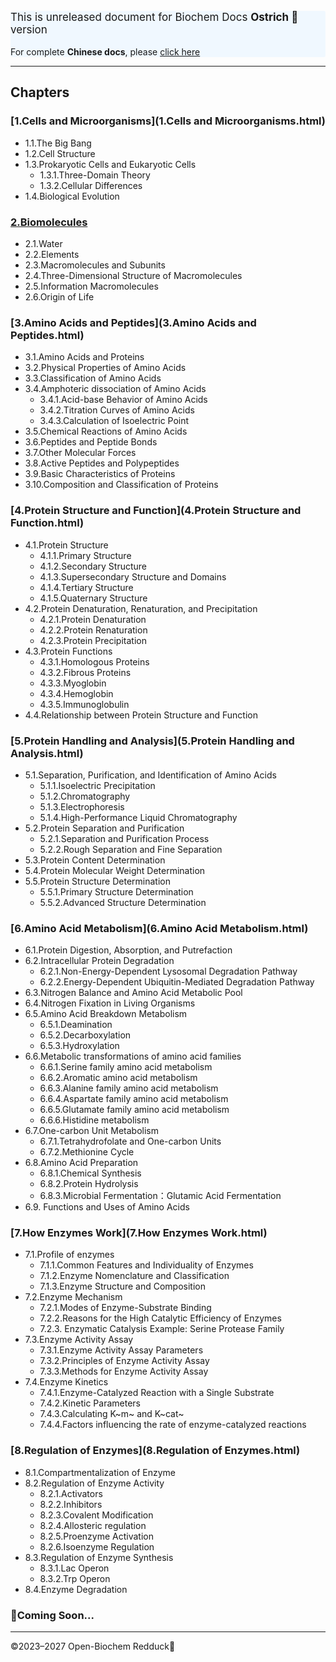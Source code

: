 <div style="background-color: AliceBlue;border-radius:3px;">
    <p style="font-size:17px;">This is unreleased document for Biochem Docs <strong>Ostrich 🦤</strong> version</p>
    <p style="font-size:14px;">For complete <strong>Chinese docs</strong>, please <a href="zh-han/index.html">click here</a></p>
    </div>


------

## Chapters

### [1.Cells and Microorganisms](1.Cells and Microorganisms.html)

- 1.1.The Big Bang
- 1.2.Cell Structure
- 1.3.Prokaryotic Cells and Eukaryotic Cells
  - 1.3.1.Three-Domain Theory
  - 1.3.2.Cellular Differences
- 1.4.Biological Evolution



### [2.Biomolecules](2.Biomolecules.html)

- 2.1.Water
- 2.2.Elements
- 2.3.Macromolecules and Subunits
- 2.4.Three-Dimensional Structure of Macromolecules
- 2.5.Information Macromolecules
- 2.6.Origin of Life



### [3.Amino Acids and Peptides](3.Amino Acids and Peptides.html)

- 3.1.Amino Acids and Proteins
- 3.2.Physical Properties of Amino Acids
- 3.3.Classification of Amino Acids
- 3.4.Amphoteric dissociation of Amino Acids
  - 3.4.1.Acid-base Behavior of Amino Acids
  - 3.4.2.Titration Curves of Amino Acids
  - 3.4.3.Calculation of Isoelectric Point 
- 3.5.Chemical Reactions of Amino Acids
- 3.6.Peptides and Peptide Bonds
- 3.7.Other Molecular Forces
- 3.8.Active Peptides and Polypeptides
- 3.9.Basic Characteristics of Proteins
- 3.10.Composition and Classification of Proteins



### [4.Protein Structure and Function](4.Protein Structure and Function.html)

- 4.1.Protein Structure
  - 4.1.1.Primary Structure
  - 4.1.2.Secondary Structure
  - 4.1.3.Supersecondary Structure and Domains
  - 4.1.4.Tertiary Structure
  - 4.1.5.Quaternary Structure
- 4.2.Protein Denaturation, Renaturation, and Precipitation
  - 4.2.1.Protein Denaturation
  - 4.2.2.Protein Renaturation
  - 4.2.3.Protein Precipitation
- 4.3.Protein Functions
  - 4.3.1.Homologous Proteins
  - 4.3.2.Fibrous Proteins
  - 4.3.3.Myoglobin
  - 4.3.4.Hemoglobin
  - 4.3.5.Immunoglobulin
- 4.4.Relationship between Protein Structure and Function



### [5.Protein Handling and Analysis](5.Protein Handling and Analysis.html)

- 5.1.Separation, Purification, and Identification of Amino Acids
  - 5.1.1.Isoelectric Precipitation
  - 5.1.2.Chromatography
  - 5.1.3.Electrophoresis
  - 5.1.4.High-Performance Liquid Chromatography
- 5.2.Protein Separation and Purification
  - 5.2.1.Separation and Purification Process
  - 5.2.2.Rough Separation and Fine Separation
- 5.3.Protein Content Determination
- 5.4.Protein Molecular Weight Determination
- 5.5.Protein Structure Determination
  - 5.5.1.Primary Structure Determination
  - 5.5.2.Advanced Structure Determination



###  [6.Amino Acid Metabolism](6.Amino Acid Metabolism.html)

- 6.1.Protein Digestion, Absorption, and Putrefaction
- 6.2.Intracellular Protein Degradation
  - 6.2.1.Non-Energy-Dependent Lysosomal Degradation Pathway
  - 6.2.2.Energy-Dependent Ubiquitin-Mediated Degradation Pathway
- 6.3.Nitrogen Balance and Amino Acid Metabolic Pool
- 6.4.Nitrogen Fixation in Living Organisms
- 6.5.Amino Acid Breakdown Metabolism
  - 6.5.1.Deamination
  - 6.5.2.Decarboxylation
  - 6.5.3.Hydroxylation
- 6.6.Metabolic transformations of amino acid families
  - 6.6.1.Serine family amino acid metabolism
  - 6.6.2.Aromatic amino acid metabolism
  - 6.6.3.Alanine family amino acid metabolism
  - 6.6.4.Aspartate family amino acid metabolism
  - 6.6.5.Glutamate family amino acid metabolism
  - 6.6.6.Histidine metabolism
- 6.7.One-carbon Unit Metabolism
  - 6.7.1.Tetrahydrofolate and One-carbon Units
  - 6.7.2.Methionine Cycle
- 6.8.Amino Acid Preparation
  - 6.8.1.Chemical Synthesis
  - 6.8.2.Protein Hydrolysis
  - 6.8.3.Microbial Fermentation：Glutamic Acid Fermentation
- 6.9. Functions and Uses of Amino Acids



### [7.How Enzymes Work](7.How Enzymes Work.html)

- 7.1.Profile of enzymes
  - 7.1.1.Common Features and Individuality of Enzymes
  - 7.1.2.Enzyme Nomenclature and Classification
  - 7.1.3.Enzyme Structure and Composition
- 7.2.Enzyme Mechanism
  - 7.2.1.Modes of Enzyme-Substrate Binding
  - 7.2.2.Reasons for the High Catalytic Efficiency of Enzymes
  - 7.2.3. Enzymatic Catalysis Example: Serine Protease Family
- 7.3.Enzyme Activity Assay
  - 7.3.1.Enzyme Activity Assay Parameters
  - 7.3.2.Principles of Enzyme Activity Assay
  - 7.3.3.Methods for Enzyme Activity Assay
- 7.4.Enzyme Kinetics
  - 7.4.1.Enzyme-Catalyzed Reaction with a Single Substrate
  - 7.4.2.Kinetic Parameters
  - 7.4.3.Calculating K~m~ and K~cat~
  - 7.4.4.Factors influencing the rate of enzyme-catalyzed reactions



### [8.Regulation of Enzymes](8.Regulation of Enzymes.html)

- 8.1.Compartmentalization of Enzyme
- 8.2.Regulation of Enzyme Activity
  - 8.2.1.Activators
  - 8.2.2.Inhibitors
  - 8.2.3.Covalent Modification
  - 8.2.4.Allosteric regulation
  - 8.2.5.Proenzyme Activation
  - 8.2.6.Isoenzyme Regulation
- 8.3.Regulation of Enzyme Synthesis
  - 8.3.1.Lac Operon
  - 8.3.2.Trp Operon
- 8.4.Enzyme Degradation





### 🚧Coming Soon...

***

&copy;2023–2027  Open-Biochem  Redduck🦆
